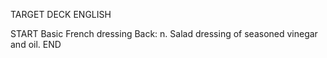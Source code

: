 TARGET DECK
ENGLISH

START
Basic
French dressing
Back: n. Salad dressing of seasoned vinegar and oil.
END
